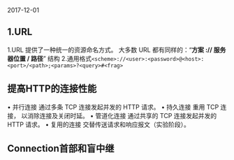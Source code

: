 2017-12-01
## 1.URL
1.URL 提供了一种统一的资源命名方式。 大多数 URL 都有同样的：“**方案 :// 服务器位置 / 路径**” 结构
2.通用格式`<scheme>://<user>:<password>@<host>:<port>/<path>;<params>?<query>#<frag>`

## 提高HTTP的连接性能
• 并行连接
通过多条 TCP 连接发起并发的 HTTP 请求。
• 持久连接
重用 TCP 连接， 以消除连接及关闭时延。
• 管道化连接
通过共享的 TCP 连接发起并发的 HTTP 请求。
• 复用的连接
交替传送请求和响应报文（实验阶段）。
## Connection首部和盲中继

